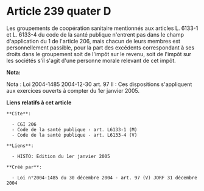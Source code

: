 # Article 239 quater D

Les groupements de coopération sanitaire mentionnés aux articles L. 6133-1 et L. 6133-4 du code de la santé publique
n'entrent pas dans le champ d'application du 1 de l'article 206, mais chacun de leurs membres est personnellement passible,
pour la part des excédents correspondant à ses droits dans le groupement soit de l'impôt sur le revenu, soit de l'impôt sur
les sociétés s'il s'agit d'une personne morale relevant de cet impôt.

**Nota:**

Nota : Loi 2004-1485 2004-12-30 art. 97 II : Ces dispositions s'appliquent aux exercices ouverts à compter du 1er janvier
2005.

**Liens relatifs à cet article**

	**Cite**:

	  - CGI 206
	  - Code de la santé publique - art. L6133-1 (M)
	  - Code de la santé publique - art. L6133-4 (V)

	**Liens**:

	  - HISTO: Edition du 1er janvier 2005

	**Créé par**:

	  - Loi n°2004-1485 du 30 décembre 2004 - art. 97 (V) JORF 31 décembre 2004

